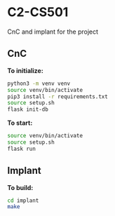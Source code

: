 # C2-CS501
CnC and implant for the project

## CnC

**To initialize:**
```bash
python3 -m venv venv
source venv/bin/activate
pip3 install -r requirements.txt
source setup.sh
flask init-db
```

**To start:**
```bash
source venv/bin/activate
source setup.sh
flask run
```

## Implant

**To build:**
```bash
cd implant
make
```
